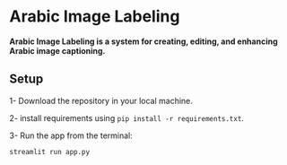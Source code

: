 # Arabic Image Labeling
**Arabic Image Labeling is a system for creating, editing, and enhancing Arabic image captioning.**


## Setup

1- Download the repository in your local machine.

2- install requirements using `pip install -r requirements.txt`.

3- Run the app from the terminal: 


```bash
streamlit run app.py
```
